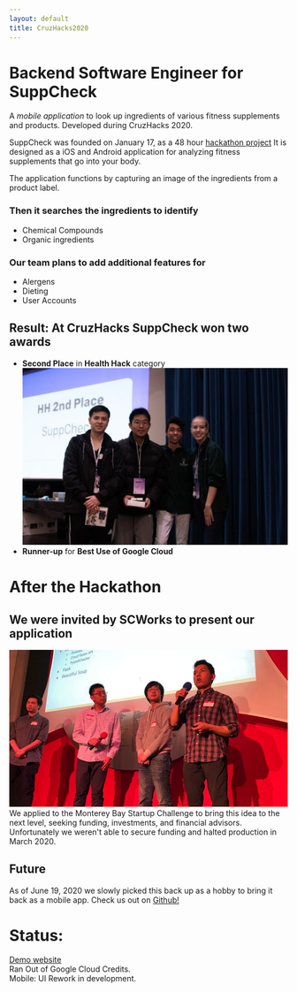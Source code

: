 ```yaml
---
layout: default
title: CruzHacks2020
---
```


# Backend Software Engineer for SuppCheck

A _mobile_ _application_ to look up ingredients of various fitness supplements and products. Developed during CruzHacks 2020.

SuppCheck was founded on January 17, as a 48 hour [hackathon project](https://devpost.com/software/suppcheck-pvgnz0)
It is designed as a iOS and Android application for analyzing fitness supplements that go into your body.

The application functions by capturing an image of the ingredients from a product label.

### Then it searches the ingredients to identify 
- Chemical Compounds
- Organic ingredients

### Our team plans to add additional features for 
- Alergens
- Dieting
- User Accounts

## Result: At CruzHacks SuppCheck won two awards
- **Second Place** in **Health Hack** category
![](/assets/img/SuppCheck/CruzHacksWin.jpg)
- **Runner-up** for **Best Use of Google Cloud**

# After the Hackathon

## We were invited by SCWorks to present our application
![](/assets/img/SuppCheck/SCWorks.png)
We applied to the Monterey Bay Startup Challenge to bring this idea to the next level, seeking funding, investments, and financial advisors.
Unfortunately we weren't able to secure funding and halted production in March 2020.

## Future
As of June 19, 2020 we slowly picked this back up as a hobby to bring it back as a mobile app.
Check us out on [Github!](https://github.com/dref11/SuppCheck/)

# Status:
[Demo website](https://cruz-hacks-2020-265505.appspot.com/)  
Ran Out of Google Cloud Credits.  
Mobile: UI Rework in development.  
